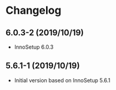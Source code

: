 # Changelog

## 6.0.3-2 (2019/10/19)

* InnoSetup 6.0.3

## 5.6.1-1 (2019/10/19)

* Initial version based on InnoSetup 5.6.1
